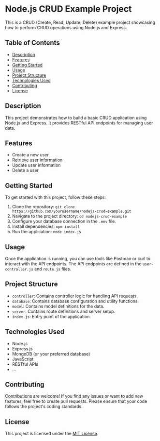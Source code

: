 # Node.js CRUD Example Project

This is a CRUD (Create, Read, Update, Delete) example project showcasing how to perform CRUD operations using Node.js and Express.

## Table of Contents

- [Description](#description)
- [Features](#features)
- [Getting Started](#getting-started)
- [Usage](#usage)
- [Project Structure](#project-structure)
- [Technologies Used](#technologies-used)
- [Contributing](#contributing)
- [License](#license)

## Description

This project demonstrates how to build a basic CRUD application using Node.js and Express. It provides RESTful API endpoints for managing user data.

## Features

- Create a new user
- Retrieve user information
- Update user information
- Delete a user

## Getting Started

To get started with this project, follow these steps:

1. Clone the repository: `git clone https://github.com/yourusername/nodejs-crud-example.git`
2. Navigate to the project directory: `cd nodejs-crud-example`
3. Configure your database connection in the `.env` file.
4. Install dependencies: `npm install`
5. Run the application: `node index.js`

## Usage

Once the application is running, you can use tools like Postman or curl to interact with the API endpoints. The API endpoints are defined in the `user-controller.js` and `route.js` files.

## Project Structure

- `controller`: Contains controller logic for handling API requests.
- `database`: Contains database configuration and utility functions.
- `model`: Contains model definitions for the data.
- `server`: Contains route definitions and server setup.
- `index.js`: Entry point of the application.

## Technologies Used

- Node.js
- Express.js
- MongoDB (or your preferred database)
- JavaScript
- RESTful APIs
- ...

## Contributing

Contributions are welcome! If you find any issues or want to add new features, feel free to create pull requests. Please ensure that your code follows the project's coding standards.

## License

This project is licensed under the [MIT License](LICENSE).
